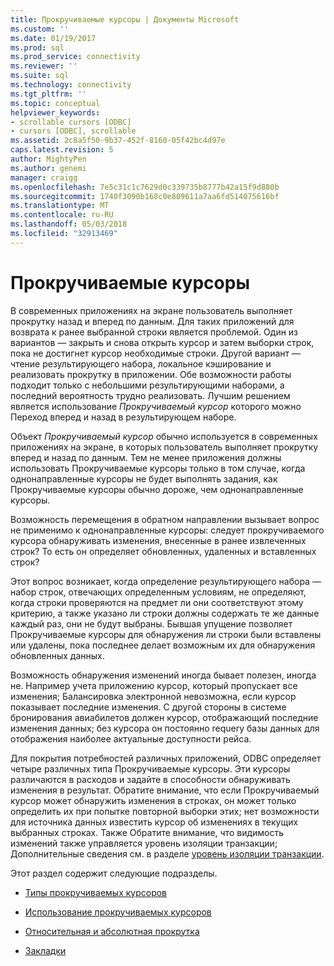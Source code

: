 ```yaml
---
title: Прокручиваемые курсоры | Документы Microsoft
ms.custom: ''
ms.date: 01/19/2017
ms.prod: sql
ms.prod_service: connectivity
ms.reviewer: ''
ms.suite: sql
ms.technology: connectivity
ms.tgt_pltfrm: ''
ms.topic: conceptual
helpviewer_keywords:
- scrollable cursors [ODBC]
- cursors [ODBC], scrollable
ms.assetid: 2c8a5f50-9b37-452f-8160-05f42bc4d97e
caps.latest.revision: 5
author: MightyPen
ms.author: genemi
manager: craigg
ms.openlocfilehash: 7e5c31c1c7629d0c339735b8777b42a15f9d880b
ms.sourcegitcommit: 1740f3090b168c0e809611a7aa6fd514075616bf
ms.translationtype: MT
ms.contentlocale: ru-RU
ms.lasthandoff: 05/03/2018
ms.locfileid: "32913469"
---
```

# <a name="scrollable-cursors"></a>Прокручиваемые курсоры
В современных приложениях на экране пользователь выполняет прокрутку назад и вперед по данным. Для таких приложений для возврата к ранее выбранной строки является проблемой. Один из вариантов — закрыть и снова открыть курсор и затем выборки строк, пока не достигнет курсор необходимые строки. Другой вариант — чтение результирующего набора, локальное кэширование и реализовать прокрутку в приложении. Обе возможности работы подходит только с небольшими результирующими наборами, а последний вероятность трудно реализовать. Лучшим решением является использование *Прокручиваемый курсор* которого можно Переход вперед и назад в результирующем наборе.  
  
 Объект *Прокручиваемый курсор* обычно используется в современных приложениях на экране, в которых пользователь выполняет прокрутку вперед и назад по данным. Тем не менее приложения должны использовать Прокручиваемые курсоры только в том случае, когда однонаправленные курсоры не будет выполнять задания, как Прокручиваемые курсоры обычно дороже, чем однонаправленные курсоры.  
  
 Возможность перемещения в обратном направлении вызывает вопрос не применимо к однонаправленные курсоры: следует прокручиваемого курсора обнаруживать изменения, внесенные в ранее извлеченных строк? То есть он определяет обновленных, удаленных и вставленных строк?  
  
 Этот вопрос возникает, когда определение результирующего набора — набор строк, отвечающих определенным условиям, не определяют, когда строки проверяются на предмет ли они соответствуют этому критерию, а также указано ли строки должны содержать те же данные каждый раз, они не будут выбраны. Бывшая упущение позволяет Прокручиваемые курсоры для обнаружения ли строки были вставлены или удалены, пока последнее делает возможным их для обнаружения обновленных данных.  
  
 Возможность обнаружения изменений иногда бывает полезен, иногда не. Например учета приложению курсор, который пропускает все изменения; Балансировка электронной невозможна, если курсор показывает последние изменения. С другой стороны в системе бронирования авиабилетов должен курсор, отображающий последние изменения данных; без курсора он постоянно requery базы данных для отображения наиболее актуальные доступности рейса.  
  
 Для покрытия потребностей различных приложений, ODBC определяет четыре различных типа Прокручиваемые курсоры. Эти курсоры различаются в расходов и задайте в способности обнаруживать изменения в результат. Обратите внимание, что если Прокручиваемый курсор может обнаружить изменения в строках, он может только определить их при попытке повторной выборки этих; нет возможности для источника данных известить курсор об изменениях в текущих выбранных строках. Также Обратите внимание, что видимость изменений также управляется уровень изоляции транзакции; Дополнительные сведения см. в разделе [уровень изоляции транзакции](../../../odbc/reference/develop-app/transaction-isolation.md).  
  
 Этот раздел содержит следующие подразделы.  
  
-   [Типы прокручиваемых курсоров](../../../odbc/reference/develop-app/scrollable-cursor-types.md)  
  
-   [Использование прокручиваемых курсоров](../../../odbc/reference/develop-app/using-scrollable-cursors.md)  
  
-   [Относительная и абсолютная прокрутка](../../../odbc/reference/develop-app/relative-and-absolute-scrolling.md)  
  
-   [Закладки](../../../odbc/reference/develop-app/bookmarks-odbc.md)
